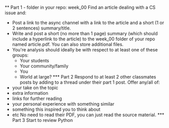 ** Part 1 - folder in your repo: week_00
Find an article dealing with a CS issue and:
- Post a link to the async channel with a link to the article and a
  short (1 or 2 sentences) summary/title.
- Write and post a short (no more than 1 page) summary (which should include a hyperlink to
  the article) to the week_00 folder of your repo named
  article.pdf. You can also store additional files.
- You're analysis should ideally be with respect to at least one of
  these groups:
  - Your students
  - Your community/family
  - You
  - World at large?
*** Part 2
Respond to at least 2 other classmates posts by adding to a thread
under their part 1 post.
Offer any/all of:
- your take on the topic
- extra information
- links for further reading
- your personal experience with something similar
- something this inspired you to think about
- etc
  No need to read their PDF, you can just read the source material.
*** Part 3
Start to review Python
